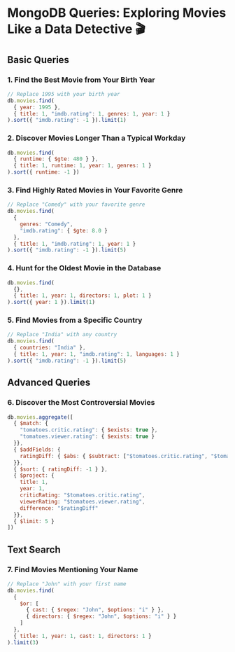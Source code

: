 # MongoDB Queries: Exploring Movies Like a Data Detective 🎬

## Basic Queries

### 1. Find the Best Movie from Your Birth Year

```javascript
// Replace 1995 with your birth year
db.movies.find(
  { year: 1995 },
  { title: 1, "imdb.rating": 1, genres: 1, year: 1 }
).sort({ "imdb.rating": -1 }).limit(1)
```

### 2. Discover Movies Longer Than a Typical Workday

```javascript
db.movies.find(
  { runtime: { $gte: 480 } },
  { title: 1, runtime: 1, year: 1, genres: 1 }
).sort({ runtime: -1 })
```

### 3. Find Highly Rated Movies in Your Favorite Genre

```javascript
// Replace "Comedy" with your favorite genre
db.movies.find(
  { 
    genres: "Comedy",
    "imdb.rating": { $gte: 8.0 }
  },
  { title: 1, "imdb.rating": 1, year: 1 }
).sort({ "imdb.rating": -1 }).limit(5)
```

### 4. Hunt for the Oldest Movie in the Database

```javascript
db.movies.find(
  {},
  { title: 1, year: 1, directors: 1, plot: 1 }
).sort({ year: 1 }).limit(1)
```

### 5. Find Movies from a Specific Country

```javascript
// Replace "India" with any country
db.movies.find(
  { countries: "India" },
  { title: 1, year: 1, "imdb.rating": 1, languages: 1 }
).sort({ "imdb.rating": -1 }).limit(5)
```

## Advanced Queries

### 6. Discover the Most Controversial Movies

```javascript
db.movies.aggregate([
  { $match: { 
    "tomatoes.critic.rating": { $exists: true },
    "tomatoes.viewer.rating": { $exists: true }
  }},
  { $addFields: { 
    ratingDiff: { $abs: { $subtract: ["$tomatoes.critic.rating", "$tomatoes.viewer.rating"] } }
  }},
  { $sort: { ratingDiff: -1 } },
  { $project: { 
    title: 1, 
    year: 1,
    criticRating: "$tomatoes.critic.rating",
    viewerRating: "$tomatoes.viewer.rating",
    difference: "$ratingDiff"
  }},
  { $limit: 5 }
])
```

## Text Search

### 7. Find Movies Mentioning Your Name

```javascript
// Replace "John" with your first name
db.movies.find(
  { 
    $or: [
      { cast: { $regex: "John", $options: "i" } },
      { directors: { $regex: "John", $options: "i" } }
    ]
  },
  { title: 1, year: 1, cast: 1, directors: 1 }
).limit(3)
```
